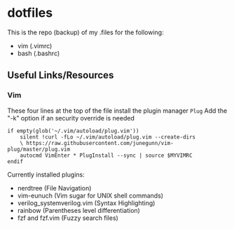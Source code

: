 # dotfiles

This is the repo (backup) of my .files for the following:
* vim (.vimrc)
* bash (.bashrc)

## Useful Links/Resources

### Vim
These four lines at the top of the file install the plugin manager `Plug`
Add the "-k" option if an security override is needed 
```
if empty(glob('~/.vim/autoload/plug.vim'))
    silent !curl -fLo ~/.vim/autoload/plug.vim --create-dirs
    \ https://raw.githubusercontent.com/junegunn/vim-plug/master/plug.vim
    autocmd VimEnter * PlugInstall --sync | source $MYVIMRC
endif
```
Currently installed plugins:
* nerdtree (File Navigation)
* vim-eunuch (Vim sugar for UNIX shell commands)
* verilog_systemverilog.vim (Syntax Highlighting)
* rainbow (Parentheses level differentiation)
* fzf and fzf.vim (Fuzzy search files)

